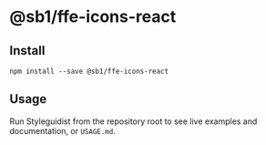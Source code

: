 # @sb1/ffe-icons-react

## Install

```
npm install --save @sb1/ffe-icons-react
```

## Usage

Run Styleguidist from the repository root to see live examples and documentation,
or `USAGE.md`.
